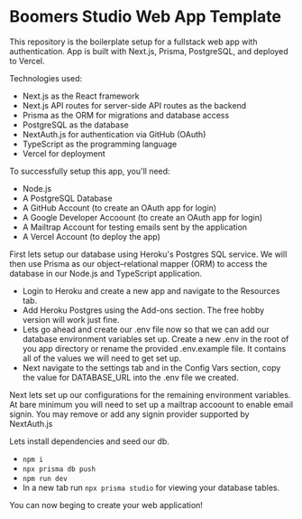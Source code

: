 # Boomers Studio Web App Template

This repository is the boilerplate setup for a fullstack web app with authentication.
App is built with Next.js, Prisma, PostgreSQL, and deployed to Vercel.

Technologies used:

- Next.js as the React framework
- Next.js API routes for server-side API routes as the backend
- Prisma as the ORM for migrations and database access
- PostgreSQL as the database
- NextAuth.js for authentication via GitHub (OAuth)
- TypeScript as the programming language
- Vercel for deployment

To successfully setup this app, you'll need:

- Node.js
- A PostgreSQL Database
- A GitHub Account (to create an OAuth app for login)
- A Google Developer Accoount (to create an OAuth app for login)
- A Mailtrap Account for testing emails sent by the application
- A Vercel Account (to deploy the app)

First lets setup our database using Heroku's Postgres SQL service. We will then use Prisma as our object–relational mapper (ORM) to access the database in our Node.js and TypeScript application.

- Login to Heroku and create a new app and navigate to the Resources tab.
- Add Heroku Postgres using the Add-ons section. The free hobby version will work just fine.
- Lets go ahead and create our .env file now so that we can add our database environment variables set up. Create a new .env in the root of you app directory or rename the provided .env.example file. It contains all of the values we will need to get set up.
- Next navigate to the settings tab and in the Config Vars section, copy the value for DATABASE_URL into the .env file we created.

Next lets set up our configurations for the remaining environment variables. At bare minimum you will need to set up a mailtrap accoount to enable email signin. You may remove or add any signin provider supported by NextAuth.js

Lets install dependencies and seed our db.

- `npm i`
- `npx prisma db push`
- `npm run dev`
- In a new tab run `npx prisma studio` for viewing your database tables.

You can now beging to create your web application!
